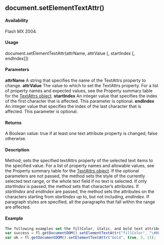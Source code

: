 ## document.setElementTextAttr()

#### Availability

Flash MX 2004.

#### Usage

document.setElementTextAttr(attrName, attrValue \[, startIndex \[, endIndex\]\])

#### Parameters

**attrName** A string that specifies the name of the TextAttrs property to change.
**attrValue** The value to which to set the TextAttrs property. For a list of property names and expected values, see the Property summary table for the [TextAttrs object](../TextAttrs_object/textAttrs_summary.md).
**startIndex** An integer value that specifies the index of the first character that is affected. This parameter is optional.
**endIndex** An integer value that specifies the index of the last character that is affected. This parameter is optional.

#### Returns

A Boolean value: true if at least one text attribute property is changed; false otherwise.

#### Description

Method; sets the specified textAttrs property of the selected text items to the specified value. For a list of property names and allowable values, see the Property summary table for the [TextAttrs object](../TextAttrs_object/textAttrs_summary.md). If the optional parameters are not passed, the method sets the style of the currently selected text range, or the whole text field if no text is selected. If only *startIndex* is passed, the method sets that character’s attributes. If *startIndex* and *endIndex* are passed, the method sets the attributes on the characters starting from *startIndex* up to, but not including, *endIndex*. If paragraph styles are specified, all the paragraphs that fall within the range are affected.

#### Example

```javascript
The following examples set the fillColor, italic, and bold text attributes for the selected text items:
var success = fl.getDocumentDOM().setElementTextAttr("fillColor", "\#00ff00"); var pass = fl.getDocumentDOM().setElementTextAttr("italic", true, 10);
var ok = fl.getDocumentDOM().setElementTextAttr("bold", true, 5, 15);

```